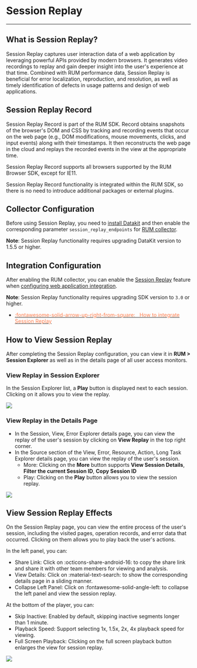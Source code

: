# Session Replay
---

## What is Session Replay?

Session Replay captures user interaction data of a web application by leveraging powerful APIs provided by modern browsers. It generates video recordings to replay and gain deeper insight into the user's experience at that time. Combined with RUM performance data, Session Replay is beneficial for error localization, reproduction, and resolution, as well as timely identification of defects in usage patterns and design of web applications.

## Session Replay Record

Session Replay Record is part of the RUM SDK. Record obtains snapshots of the browser's DOM and CSS by tracking and recording events that occur on the web page (e.g., DOM modifications, mouse movements, clicks, and input events) along with their timestamps. It then reconstructs the web page in the cloud and replays the recorded events in the view at the appropriate time.

Session Replay Record supports all browsers supported by the RUM Browser SDK, except for IE11.

Session Replay Record functionality is integrated within the RUM SDK, so there is no need to introduce additional packages or external plugins.

## Collector Configuration

Before using Session Replay, you need to [install Datakit](../../datakit/datakit-install.md) and then enable the corresponding parameter `session_replay_endpoints` for [RUM collector](../../integrations/rum.md).

**Note**: Session Replay functionality requires upgrading DataKit version to 1.5.5 or higher.

## Integration Configuration

After enabling the RUM collector, you can enable the [Session Replay](replay.md) feature when [configuring web application integration](../web/app-access.md).

**Note**: Session Replay functionality requires upgrading SDK version to `3.0` or higher.

<div class="grid cards" markdown>

- [<font color="coral"> :fontawesome-solid-arrow-up-right-from-square: &nbsp; How to integrate Session Replay</font>](replay.md)

</div>

## How to View Session Replay

After completing the Session Replay configuration, you can view it in **RUM > Session Explorer** as well as in the details page of all user access monitors.

### View Replay in Session Explorer

In the Session Explorer list, a **Play** button is displayed next to each session. Clicking on it allows you to view the replay.

![](../img/16.session_replay_1.png)

### View Replay in the Details Page

- In the Session, View, Error Explorer details page, you can view the replay of the user's session by clicking on **View Replay** in the top right corner.
- In the Source section of the View, Error, Resource, Action, Long Task Explorer details page, you can view the replay of the user's session.
    - More: Clicking on the **More** button supports **View Session Details**, **Filter the current Session ID**, **Copy Session ID**
    - Play: Clicking on the **Play** button allows you to view the session replay.

![](../img/16.session_replay_8.png)

## View Session Replay Effects

On the Session Replay page, you can view the entire process of the user's session, including the visited pages, operation records, and error data that occurred. Clicking on them allows you to play back the user's actions.

In the left panel, you can:

- Share Link: Click on :octicons-share-android-16: to copy the share link and share it with other team members for viewing and analysis.
- View Details: Click on :material-text-search: to show the corresponding details page in a sliding manner.
- Collapse Left Panel: Click on :fontawesome-solid-angle-left: to collapse the left panel and view the session replay.

At the bottom of the player, you can:

- Skip Inactive: Enabled by default, skipping inactive segments longer than 1 minute.
- Playback Speed: Support selecting 1x, 1.5x, 2x, 4x playback speed for viewing.
- Full Screen Playback: Clicking on the full screen playback button enlarges the view for session replay.

![](../img/16.session_replay_9.1.png)